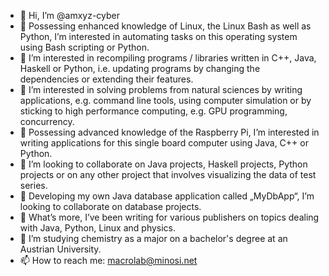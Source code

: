 - 👋 Hi, I’m @amxyz-cyber
- 👀 Possessing enhanced knowledge of Linux, the Linux Bash as well as Python, I’m interested in automating tasks on this operating system using Bash scripting or Python.
- 👀 I’m interested in recompiling programs / libraries written in C++, Java, Haskell or Python, i.e. updating programs by changing the dependencies or extending their features.
- 👀 I’m interested in solving problems from natural sciences by writing applications, e.g. command line tools, using computer simulation or by sticking to high performance computing, e.g. GPU programming, concurrency.
- 👀 Possessing advanced knowledge of the Raspberry Pi, I’m interested in writing applications for this single board computer using Java, C++ or Python.
- 💞️ I’m looking to collaborate on Java projects, Haskell projects, Python projects or on any other project that involves visualizing the data of test series.
- 💞️ Developing my own Java database application called „MyDbApp“, I’m looking to collaborate on database projects.
- 🌱 What’s more, I’ve been writing for various publishers on topics dealing with Java, Python, Linux and physics.
- 🌱 I’m studying chemistry as a major on a bachelor's degree at an Austrian University.
- 📫 How to reach me: macrolab@minosi.net

<!---
amxyz-cyber/amxyz-cyber is a ✨ special ✨ repository because its `README.md` (this file) appears on your GitHub profile.
You can click the Preview link to take a look at your changes.

--->
